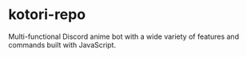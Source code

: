 # kotori-repo
Multi-functional Discord anime bot with a wide variety of features and commands built with JavaScript.
